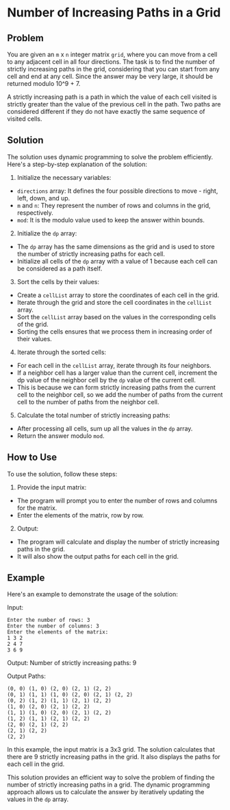 # Number of Increasing Paths in a Grid

## Problem
You are given an `m` x `n` integer matrix `grid`, where you can move from a cell to any adjacent cell in all four directions. The task is to find the number of strictly increasing paths in the grid, considering that you can start from any cell and end at any cell. Since the answer may be very large, it should be returned modulo 10^9 + 7.

A strictly increasing path is a path in which the value of each cell visited is strictly greater than the value of the previous cell in the path. Two paths are considered different if they do not have exactly the same sequence of visited cells.

## Solution
The solution uses dynamic programming to solve the problem efficiently. Here's a step-by-step explanation of the solution:

1. Initialize the necessary variables:

- `directions` array: It defines the four possible directions to move - right, left, down, and up.
- `m` and `n`: They represent the number of rows and columns in the grid, respectively.
- `mod`: It is the modulo value used to keep the answer within bounds.

2. Initialize the `dp` array:

- The `dp` array has the same dimensions as the grid and is used to store the number of strictly increasing paths for each cell.
- Initialize all cells of the `dp` array with a value of 1 because each cell can be considered as a path itself.

3. Sort the cells by their values:

- Create a `cellList` array to store the coordinates of each cell in the grid.
- Iterate through the grid and store the cell coordinates in the `cellList` array.
- Sort the `cellList` array based on the values in the corresponding cells of the grid.
- Sorting the cells ensures that we process them in increasing order of their values.

4. Iterate through the sorted cells:

- For each cell in the `cellList` array, iterate through its four neighbors.
- If a neighbor cell has a larger value than the current cell, increment the dp value of the neighbor cell by the `dp` value of the current cell.
- This is because we can form strictly increasing paths from the current cell to the neighbor cell, so we add the number of paths from the current cell to the number of paths from the neighbor cell.

5. Calculate the total number of strictly increasing paths:

- After processing all cells, sum up all the values in the `dp` array.
- Return the answer modulo `mod`.

## How to Use
To use the solution, follow these steps:

1. Provide the input matrix:

- The program will prompt you to enter the number of rows and columns for the matrix.
- Enter the elements of the matrix, row by row.
2. Output:

- The program will calculate and display the number of strictly increasing paths in the grid.
- It will also show the output paths for each cell in the grid.

## Example
Here's an example to demonstrate the usage of the solution:

Input:

```
Enter the number of rows: 3
Enter the number of columns: 3
Enter the elements of the matrix:
1 3 2
2 4 7
3 6 9
```

Output:
Number of strictly increasing paths: 9

Output Paths:

```
(0, 0) (1, 0) (2, 0) (2, 1) (2, 2) 
(0, 1) (1, 1) (1, 0) (2, 0) (2, 1) (2, 2) 
(0, 2) (1, 2) (1, 1) (2, 1) (2, 2) 
(1, 0) (2, 0) (2, 1) (2, 2) 
(1, 1) (1, 0) (2, 0) (2, 1) (2, 2) 
(1, 2) (1, 1) (2, 1) (2, 2) 
(2, 0) (2, 1) (2, 2) 
(2, 1) (2, 2) 
(2, 2)
```

In this example, the input matrix is a 3x3 grid. The solution calculates that there are 9 strictly increasing paths in the grid. It also displays the paths for each cell in the grid.

This solution provides an efficient way to solve the problem of finding the number of strictly increasing paths in a grid. The dynamic programming approach allows us to calculate the answer by iteratively updating the values in the `dp` array.
